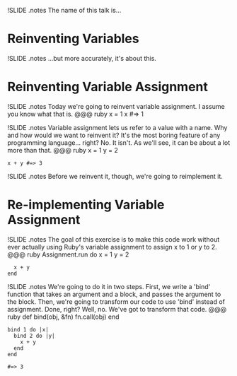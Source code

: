 !SLIDE
.notes The name of this talk is...
# Reinventing Variables #

!SLIDE
.notes ...but more accurately, it's about this.
# Reinventing Variable Assignment #

!SLIDE
.notes Today we're going to reinvent variable assignment. I assume you know what that is.
    @@@ ruby
    x = 1
    x     #=> 1

!SLIDE
.notes Variable assignment lets us refer to a value with a name. Why and how would we want to reinvent it? It's the most boring feature of any programming language... right? No. It isn't. As we'll see, it can be about a lot more than that.
    @@@ ruby
    x = 1
    y = 2

    x + y #=> 3

!SLIDE
.notes Before we reinvent it, though, we're going to reimplement it.
# Re-implementing Variable Assignment #

!SLIDE
.notes The goal of this exercise is to make this code work without ever actually using Ruby's variable assignment to assign x to 1 or y to 2.
    @@@ ruby
    Assignment.run do
      x = 1
      y = 2

      x + y
    end

!SLIDE
.notes We're going to do it in two steps. First, we write a 'bind' function that takes an argument and a block, and passes the argument to the block. Then, we're going to transform our code to use 'bind' instead of assignment. Done, right? Well, no. We've got to transform that code.
    @@@ ruby
    def bind(obj, &fn)
      fn.call(obj)
    end

    bind 1 do |x|
      bind 2 do |y|
        x + y
      end
    end

    #=> 3

